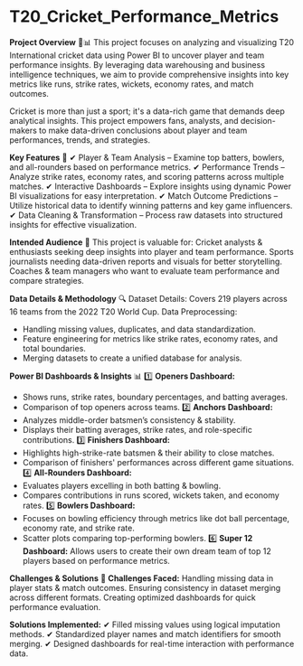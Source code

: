 # T20_Cricket_Performance_Metrics

**Project Overview** 🏏📊
This project focuses on analyzing and visualizing T20 International cricket data using Power BI to uncover player and team performance insights. By leveraging data warehousing and business intelligence techniques, we aim to provide comprehensive insights into key metrics like runs, strike rates, wickets, economy rates, and match outcomes.

Cricket is more than just a sport; it's a data-rich game that demands deep analytical insights. This project empowers fans, analysts, and decision-makers to make data-driven conclusions about player and team performances, trends, and strategies.

**Key Features** 🚀
✔ Player & Team Analysis – Examine top batters, bowlers, and all-rounders based on performance metrics.
✔ Performance Trends – Analyze strike rates, economy rates, and scoring patterns across multiple matches.
✔ Interactive Dashboards – Explore insights using dynamic Power BI visualizations for easy interpretation.
✔ Match Outcome Predictions – Utilize historical data to identify winning patterns and key game influencers.
✔ Data Cleaning & Transformation – Process raw datasets into structured insights for effective visualization.

**Intended Audience** 🎯
This project is valuable for:
Cricket analysts & enthusiasts seeking deep insights into player and team performance.
Sports journalists needing data-driven reports and visuals for better storytelling.
Coaches & team managers who want to evaluate team performance and compare strategies.

**Data Details & Methodology** 🔍
Dataset Details: Covers 219 players across 16 teams from the 2022 T20 World Cup.
Data Preprocessing: 
- Handling missing values, duplicates, and data standardization.
- Feature engineering for metrics like strike rates, economy rates, and total boundaries.
- Merging datasets to create a unified database for analysis.

**Power BI Dashboards & Insights** 📊
1️⃣ **Openers Dashboard:**
- Shows runs, strike rates, boundary percentages, and batting averages.
- Comparison of top openers across teams.
2️⃣ **Anchors Dashboard:**
- Analyzes middle-order batsmen’s consistency & stability.
- Displays their batting averages, strike rates, and role-specific contributions.
3️⃣ **Finishers Dashboard:**
- Highlights high-strike-rate batsmen & their ability to close matches.
- Comparison of finishers' performances across different game situations.
4️⃣ **All-Rounders Dashboard:**
- Evaluates players excelling in both batting & bowling.
- Compares contributions in runs scored, wickets taken, and economy rates.
5️⃣ **Bowlers Dashboard:**
- Focuses on bowling efficiency through metrics like dot ball percentage, economy rate, and strike rate.
- Scatter plots comparing top-performing bowlers.
6️⃣ **Super 12 Dashboard:**
Allows users to create their own dream team of top 12 players based on performance metrics.

**Challenges & Solutions** 🔄
**Challenges Faced:**
Handling missing data in player stats & match outcomes.
Ensuring consistency in dataset merging across different formats.
Creating optimized dashboards for quick performance evaluation.

**Solutions Implemented:**
✔ Filled missing values using logical imputation methods.
✔ Standardized player names and match identifiers for smooth merging.
✔ Designed dashboards for real-time interaction with performance data.



